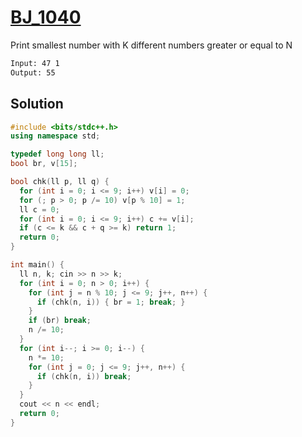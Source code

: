 # [BJ_1040](https://acmicpc.net/problem/1040)

Print smallest number with K different numbers greater or equal to N

```txt
Input: 47 1
Output: 55
```

## Solution

```cpp
#include <bits/stdc++.h>
using namespace std;

typedef long long ll;
bool br, v[15];

bool chk(ll p, ll q) {
  for (int i = 0; i <= 9; i++) v[i] = 0;
  for (; p > 0; p /= 10) v[p % 10] = 1;
  ll c = 0;
  for (int i = 0; i <= 9; i++) c += v[i];
  if (c <= k && c + q >= k) return 1;
  return 0;
}

int main() {
  ll n, k; cin >> n >> k;
  for (int i = 0; n > 0; i++) {
    for (int j = n % 10; j <= 9; j++, n++) {
      if (chk(n, i)) { br = 1; break; }
    }
    if (br) break;
    n /= 10;
  }
  for (int i--; i >= 0; i--) {
    n *= 10;
    for (int j = 0; j <= 9; j++, n++) {
      if (chk(n, i)) break;
    }
  }
  cout << n << endl;
  return 0;
}
```
